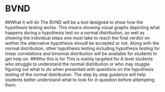 # BVND
##What it will do
The BVND will be a tool designed to show how the hypothesis testing works. This means showing visual graphs depicting what happens during a hypothesis test on a normal distribution, as well as showing the individual steps one must take to reach the final verdict on wether the alternative hypothesis shoudl be accepted or not. Along with the normal distribution, other hypothesis testing including hypothesis testing for linear correlations and binomial distribution will be available for students to get help on.
##Who this is for
This is mainly targeted for A level students who struggle to understand the normal distribution or who may stuggle figuring out what to do when presented with questions on the hypothesis testing of the normal distribution. The step by step guidance will help students better understand what to look for in question before attempting them.
